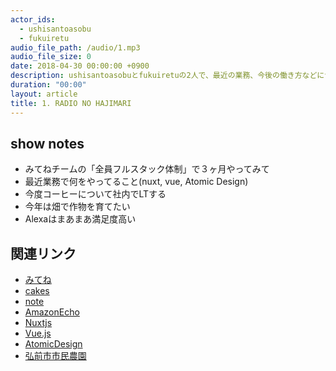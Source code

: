 ```yaml
---
actor_ids:
  - ushisantoasobu
  - fukuiretu
audio_file_path: /audio/1.mp3
audio_file_size: 0
date: 2018-04-30 00:00:00 +0900
description: ushisantoasobuとfukuiretuの2人で、最近の業務、今後の働き方などについて話しました。
duration: "00:00"
layout: article
title: 1. RADIO NO HAJIMARI
---
```


## show notes
- みてねチームの「全員フルスタック体制」で３ヶ月やってみて
- 最近業務で何をやってること(nuxt, vue, Atomic Design)
- 今度コーヒーについて社内でLTする
- 今年は畑で作物を育てたい
- Alexaはまあまあ満足度高い

## 関連リンク
- [みてね](https://mitene.us/)
- [cakes](https://cakes.mu/)
- [note](https://note.mu/)
- [AmazonEcho](https://www.amazon.co.jp/Amazon-Echo-New%E3%83%A2%E3%83%87%E3%83%AB-%E3%80%81%E3%83%81%E3%83%A3%E3%82%B3%E3%83%BC%E3%83%AB-%E3%83%95%E3%82%A1%E3%83%96%E3%83%AA%E3%83%83%E3%82%AF/dp/B071ZF5KCM)
- [Nuxtjs](https://ja.nuxtjs.org/)
- [Vue.js](https://jp.vuejs.org/index.html)
- [AtomicDesign](https://www.google.co.jp/search?q=AtomicDesign&oq=AtomicDesign&aqs=chrome..69i57j69i61j0l2j5.281j0j4&sourceid=chrome&ie=UTF-8)
- [弘前市市民農園](http://www.city.hirosaki.aomori.jp/sangyo/nogyo/shimin_nouen.html)

